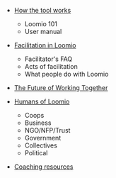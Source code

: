 * [How the tool works](tool.md)
  * Loomio 101
  * User manual

* [Facilitation in Loomio](facilitation.md)
  * Facilitator's FAQ
  * Acts of facilitation
  * What people do with Loomio

* [The Future of Working Together](future_of_work.md)

* [Humans of Loomio](humans_of_loomio.md)
  * Coops
  * Business
  * NGO/NFP/Trust
  * Government
  * Collectives
  * Political

* [Coaching resources](coaching_resources.md)

